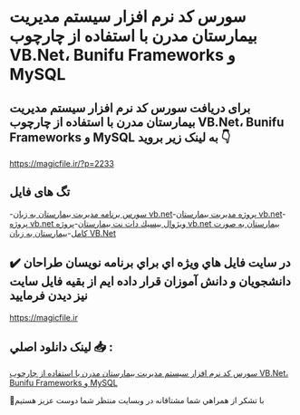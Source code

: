 # سورس کد نرم افزار سیستم مدیریت بیمارستان مدرن با استفاده از چارچوب VB.Net، Bunifu Frameworks و MySQL

## برای دریافت سورس کد نرم افزار سیستم مدیریت بیمارستان مدرن با استفاده از چارچوب VB.Net، Bunifu Frameworks و MySQL به لینک زیر بروید 👇

https://magicfile.ir/?p=2233

## تگ های فایل

-[سورس برنامه مديريت بيمارستان به زبان vb.net](https://magicfile.ir/product/%d8%b3%db%8c%d8%b3%d8%aa%d9%85-%d9%85%d8%af%db%8c%d8%b1%db%8c%d8%aa-%d8%a8%db%8c%d9%85%d8%a7%d8%b1%d8%b3%d8%aa%d8%a7%d9%86-vbne/)-[پروژه مدیریت بیمارستان vb.net](https://magicfile.ir/product/%d8%b3%db%8c%d8%b3%d8%aa%d9%85-%d9%85%d8%af%db%8c%d8%b1%db%8c%d8%aa-%d8%a8%db%8c%d9%85%d8%a7%d8%b1%d8%b3%d8%aa%d8%a7%d9%86-vbne/)-[پروژه vb.net ويژوال بيسيك دات نت بیمارستان](https://magicfile.ir/product/%d8%b3%db%8c%d8%b3%d8%aa%d9%85-%d9%85%d8%af%db%8c%d8%b1%db%8c%d8%aa-%d8%a8%db%8c%d9%85%d8%a7%d8%b1%d8%b3%d8%aa%d8%a7%d9%86-vbne/)-[پروژه vb.net بیمارستان به صورت کامل](https://magicfile.ir/product/%d8%b3%db%8c%d8%b3%d8%aa%d9%85-%d9%85%d8%af%db%8c%d8%b1%db%8c%d8%aa-%d8%a8%db%8c%d9%85%d8%a7%d8%b1%d8%b3%d8%aa%d8%a7%d9%86-vbne/)-[بیمارستان به زبان VB.Net ](https://magicfile.ir/product/%d8%b3%db%8c%d8%b3%d8%aa%d9%85-%d9%85%d8%af%db%8c%d8%b1%db%8c%d8%aa-%d8%a8%db%8c%d9%85%d8%a7%d8%b1%d8%b3%d8%aa%d8%a7%d9%86-vbne/)

## ✔️ در سايت فايل هاي ويژه اي براي برنامه نويسان طراحان دانشجويان و دانش آموزان قرار داده ايم از بقيه فايل سايت نيز ديدن فرماييد

https://magicfile.ir


## لينک دانلود اصلي 📥 :

[سورس کد نرم افزار سیستم مدیریت بیمارستان مدرن با استفاده از چارچوب VB.Net، Bunifu Frameworks و MySQL](https://magicfile.ir/product/%d8%b3%db%8c%d8%b3%d8%aa%d9%85-%d9%85%d8%af%db%8c%d8%b1%db%8c%d8%aa-%d8%a8%db%8c%d9%85%d8%a7%d8%b1%d8%b3%d8%aa%d8%a7%d9%86-vbne/) 


🙏با تشکر از همراهي شما مشتاقانه در وبسایت منتظر شما دوست عزیز هستیم

